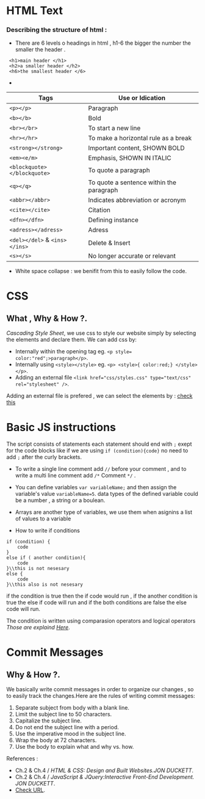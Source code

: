 # HTML Text
### Describing the structure of html :

* There are 6 levels o headings in html , h1-6 the bigger the number the smaller the header .

```
 <h1>main header </h1>
 <h2>a smaller header </h2>
 <h6>the smallest header </6>
```
* 

 | Tags      |  Use or Idication |
 |-----------|-------------------|
 | `<p></p>` | Paragraph         |
 | `<b></b>` | Bold              |
 | `<br></br>`| To start a new line |
 | `<hr></hr>`| To make a horizontal rule as a break |
 | `<strong></strong>` | Important content, SHOWN BOLD |
 | `<em><e/m>` | Emphasis, SHOWN IN ITALIC |
 | `<blockquote></blockquote>` | To quote a paragraph |
 | `<q></q>` | To quote a sentence within the paragraph |
 | `<abbr></abbr>` | Indicates abbreviation or acronym |
 | `<cite></cite>` | Citation |
 | `<dfn></dfn>` | Defining instance |
 | `<adress></adress>` | Adress |
 | `<del></del>` & `<ins></ins>`| Delete & Insert |
 | `<s></s>` | No longer accurate or relevant | 

* White space collapse : we benifit from this to easily follow the code.

# CSS
## What , Why & How ?.
*Cascading Style Sheet*, we use css to style our website simply by selecting the elements and declare them. We can add css by:
+ Internally within the opening tag eg. `<p style= color:"red";>paragraph</p>`.
+ Internally  using `<style></style>` eg. `<p> <style>{ color:red;} </style> </p>`.
+ Adding an external file `<link href="css/styles.css" type="text/css" rel="stylesheet" />`.

Adding an external file is prefered , we can select the elements by : [check this](https://www.w3schools.com/cssref/css_selectors.asp)

# Basic JS instructions
The script consists of statements  each statement should end with `;` exept for the code blocks like if we are using `if (condition){code}` no need to add `;` after the curly brackets.

* To write a single line comment add `//` before your comment , and to write a multi line comment add `/*` Comment `*/` .

* You can define variables `var variableName;` and then assign the variable's value `variableName=5`. data types of the defined variable could be a number , a string or a boulean.

* Arrays are another type of variables, we use them when asignins a list of values to a variable

* How to write if conditions 
 ```
 if (condition) {
     code
 }
 else if ( another condition){
     code  
 }\\this is not nesesary
 else {
     code 
 }\\this also is not nesesary
 ```
 if the condition is true then the if code would run , if the another condition is true the else if code will run and if the both conditions are false the else code will run.
 
 The condition is written using comparasion operators and logical operators *Those are explaind [Here](Read05.md)*.

# Commit Messages
## Why & How ?.
We basically write commit messages in order to organize our changes , so to easily track the changes.Here are the rules of writing commit messages:
1. Separate subject from body with a blank line.
2. Limit the subject line to 50 characters.
3. Capitalize the subject line.
4. Do not end the subject line with a period.
5. Use the imperative mood in the subject line.
6. Wrap the body at 72 characters.
7. Use the body to explain what and why vs. how.



References :
* Ch.2 & Ch.4 / *HTML & CSS: Design and Built Websites.JON DUCKETT*.
* Ch.2 & Ch.4 / *JavaScript & JQuery:Interactive Front-End Development. JON DUCKETT*.
* [Check URL](https://chris.beams.io/posts/git-commit/).
